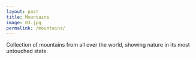 ```yaml
---
layout: post
title: Mountains
image: 03.jpg
permalink: /mountains/
---
```


Collection of mountains from all over the world, showing nature in its most untouched state.
